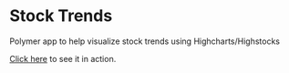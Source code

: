 # Stock Trends

Polymer app to help visualize stock trends using Highcharts/Highstocks

[Click here](https://kishlaya.github.io/stock-trends) to see it in action.